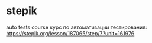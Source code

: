 # stepik
auto tests course
курс по автоматизации тестирования: https://stepik.org/lesson/187065/step/7?unit=161976


